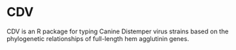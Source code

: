 # CDV
CDV is an R package for typing Canine Distemper virus strains based on the phylogenetic relationships of full-length hem agglutinin genes. 
